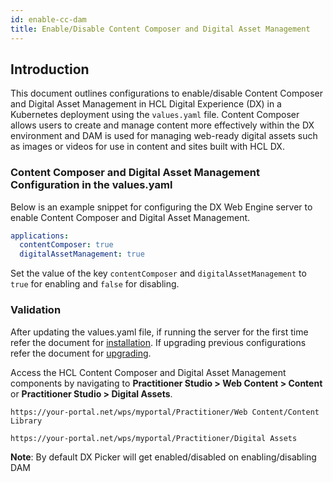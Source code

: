 ```yaml
---
id: enable-cc-dam
title: Enable/Disable Content Composer and Digital Asset Management
---
```


## Introduction
This document outlines configurations to enable/disable Content Composer and Digital Asset Management in HCL Digital Experience (DX) in a Kubernetes deployment using the `values.yaml` file. Content Composer allows users to create and manage content more effectively within the DX environment and DAM is used for managing web-ready digital assets such as images or videos for use in content and sites built with HCL DX.

### Content Composer and  Digital Asset Management Configuration in the values.yaml
Below is an example snippet for configuring the DX Web Engine server to enable Content Composer and Digital Asset Management.

```yaml
applications:
  contentComposer: true
  digitalAssetManagement: true
```
Set the value of the key `contentComposer` and `digitalAssetManagement` to `true` for enabling and `false` for disabling.

### Validation
After updating the values.yaml file, if running the server for the first time refer the document for [installation](./install.md). If upgrading previous configurations refer the document for [upgrading](./helm-upgrade-values.md). 

Access the HCL Content Composer and Digital Asset Management components by navigating to **Practitioner Studio > Web Content > Content** or **Practitioner Studio > Digital Assets**.

```
https://your-portal.net/wps/myportal/Practitioner/Web Content/Content Library
```

```
https://your-portal.net/wps/myportal/Practitioner/Digital Assets
```
**Note**: By default DX Picker will get enabled/disabled on enabling/disabling DAM